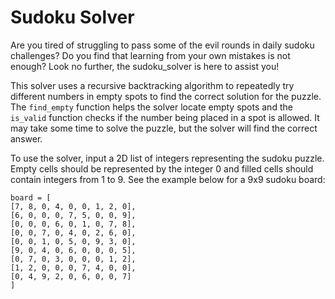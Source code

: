 # Sudoku Solver

Are you tired of struggling to pass some of the evil rounds in daily sudoku challenges? Do you find that learning from your own mistakes is not enough? Look no further, the sudoku_solver is here to assist you!

This solver uses a recursive backtracking algorithm to repeatedly try different numbers in empty spots to find the correct solution for the puzzle. The `find_empty` function helps the solver locate empty spots and the `is_valid` function checks if the number being placed in a spot is allowed. It may take some time to solve the puzzle, but the solver will find the correct answer.

To use the solver, input a 2D list of integers representing the sudoku puzzle. Empty cells should be represented by the integer 0 and filled cells should contain integers from 1 to 9. See the example below for a 9x9 sudoku board:


```
board = [
[7, 8, 0, 4, 0, 0, 1, 2, 0],
[6, 0, 0, 0, 7, 5, 0, 0, 9],
[0, 0, 0, 6, 0, 1, 0, 7, 8],
[0, 0, 7, 0, 4, 0, 2, 6, 0],
[0, 0, 1, 0, 5, 0, 9, 3, 0],
[9, 0, 4, 0, 6, 0, 0, 0, 5],
[0, 7, 0, 3, 0, 0, 0, 1, 2],
[1, 2, 0, 0, 0, 7, 4, 0, 0],
[0, 4, 9, 2, 0, 6, 0, 0, 7]
]
```
